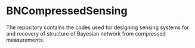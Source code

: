 # BNCompressedSensing
The repository contains the codes used for designing sensing systems for and recovery of structure of Bayesian network from compressed measurements. 
